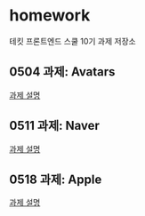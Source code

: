 # homework
테킷 프론트엔드 스쿨 10기 과제 저장소


## 0504 과제: Avatars
[과제 설명](./avatars/avatars.md)


## 0511 과제: Naver
[과제 설명](/naver/naver.md)

## 0518 과제: Apple
[과제 설명](/apple/apple.md)